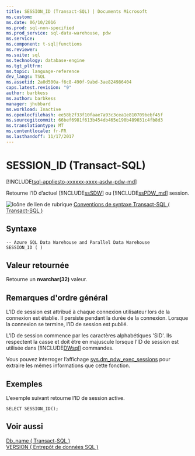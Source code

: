 ```yaml
---
title: SESSION_ID (Transact-SQL) | Documents Microsoft
ms.custom: 
ms.date: 06/10/2016
ms.prod: sql-non-specified
ms.prod_service: sql-data-warehouse, pdw
ms.service: 
ms.component: t-sql|functions
ms.reviewer: 
ms.suite: sql
ms.technology: database-engine
ms.tgt_pltfrm: 
ms.topic: language-reference
dev_langs: TSQL
ms.assetid: 2a0d500a-f6c8-490f-9abd-3ae824986404
caps.latest.revision: "9"
author: barbkess
ms.author: barbkess
manager: jhubbard
ms.workload: Inactive
ms.openlocfilehash: ee58b2f33f10faae7a93c3cea1e810709bebf45f
ms.sourcegitcommit: 66bef6981f613b454db465e190b489031c4fb8d3
ms.translationtype: MT
ms.contentlocale: fr-FR
ms.lasthandoff: 11/17/2017
---
```

# <a name="sessionid-transact-sql"></a>SESSION_ID (Transact-SQL)
[!INCLUDE[tsql-appliesto-xxxxxx-xxxx-asdw-pdw-md](../../includes/tsql-appliesto-xxxxxx-xxxx-asdw-pdw-md.md)]

  Retourne l’ID d’actuel [!INCLUDE[ssSDW](../../includes/sssdw-md.md)] ou [!INCLUDE[ssPDW_md](../../includes/sspdw-md.md)] session.  
  
 ![Icône de lien de rubrique](../../database-engine/configure-windows/media/topic-link.gif "icône lien de rubrique") [Conventions de syntaxe Transact-SQL &#40; Transact-SQL &#41;](../../t-sql/language-elements/transact-sql-syntax-conventions-transact-sql.md)  
  
## <a name="syntax"></a>Syntaxe  
  
```  
-- Azure SQL Data Warehouse and Parallel Data Warehouse  
SESSION_ID ( )  
```  
  
## <a name="return-value"></a>Valeur retournée  
 Retourne un **nvarchar(32)** valeur.  
  
## <a name="general-remarks"></a>Remarques d'ordre général  
 L’ID de session est attribué à chaque connexion utilisateur lors de la connexion est établie. Il persiste pendant la durée de la connexion. Lorsque la connexion se termine, l’ID de session est publié.  
  
 L’ID de session commence par les caractères alphabétiques 'SID'. Ils respectent la casse et doit être en majuscule lorsque l’ID de session est utilisée dans [!INCLUDE[DWsql](../../includes/dwsql-md.md)] commandes.  
  
 Vous pouvez interroger l’affichage [sys.dm_pdw_exec_sessions](http://msdn.microsoft.com/en-us/5b656c55-427f-4306-8bd9-9d7987c203d9) pour extraire les mêmes informations que cette fonction.  
  
## <a name="examples"></a>Exemples  
 L’exemple suivant retourne l’ID de session active.  
  
```  
SELECT SESSION_ID();  
```  
  
## <a name="see-also"></a>Voir aussi  
 [Db_name &#40; Transact-SQL &#41;](../../t-sql/functions/db-name-transact-sql.md)   
 [VERSION &#40; Entrepôt de données SQL &#41;](../../t-sql/functions/version-transact-sql-configuration-functions.md)
  
  
